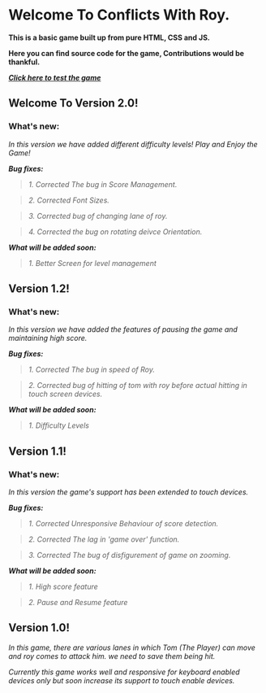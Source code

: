 # Welcome To Conflicts With Roy.
**This is a basic game built up from pure HTML, CSS and JS.**

**Here you can find source code for the game, Contributions would be thankful.**

***[Click here to test the game](https://RsbhThakur.Github.io/cwr)***

## **Welcome To Version 2.0!**

### What's new:
_In this version we have added different difficulty levels! Play and Enjoy the Game!_

***Bug fixes:***
> _1. Corrected The bug in Score Management._

> _2. Corrected Font Sizes._

> _3. Corrected bug of changing lane of roy._

> _4. Corrected the bug on rotating deivce Orientation._

***What will be added soon:***
> _1. Better Screen for level management_

## **Version 1.2!**

### What's new:
_In this version we have added the features of pausing the game and maintaining high score._

***Bug fixes:***
> _1. Corrected The bug in speed of Roy._

> _2. Corrected bug of hitting of tom with roy before actual hitting in touch screen devices._

***What will be added soon:***
> _1. Difficulty Levels_

## **Version 1.1!**

### What's new:
_In this version the game's support has been extended to touch devices._

***Bug fixes:***
> _1. Corrected Unresponsive Behaviour of score detection._

> _2. Corrected The lag in 'game over' function._

> _3. Corrected The bug of disfigurement of game on zooming._

***What will be added soon:***
> _1. High score feature_

> _2. Pause and Resume feature_


## **Version 1.0!**
_In this game, there are various lanes in which Tom (The Player) can move and roy comes to attack him. we need to save them being hit._

_Currently this game works well and responsive for keyboard enabled devices only but soon increase its support to touch enable devices._
